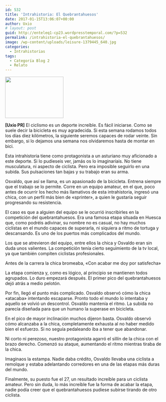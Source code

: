 ```yaml
---
id: 532
title: 'Intrahistoria: El Quebrantahuesos'
date: 2017-01-15T13:06:07+00:00
author: Uxio
# layout: post
guid: http://enteleq1-cp23.wordpresstemporal.com/?p=532
permalink: /intrahistoria-el-quebrantahuesos/
image: /wp-content/uploads/leisure-1379445_640.jpg
categories:
  - Intrahistorias
tags:
  - Categoría Blog 2
  - Relato
---
```

<img class="alignleft" src="http://www.mejorconbici.com/fotoproductos/13-131120062036041.jpg" width="188" height="133" />

**[Uxío PR]** El ciclismo es un deporte increíble. Es fácil iniciarse. Como se suele decir la bicicleta es muy agradecida. Si esta semana rodamos todos los días diez kilómetros, la siguiente seremos capaces de rodar veinte. Sin embargo, si lo dejamos una semana nos olvidaremos hasta de montar en bici.

Esta intrahistoria tiene como protagonista a un asturiano muy aficionado a este deporte. Si lo pudieseis ver, jamás os lo imaginaríais. No tiene musculatura, ni aspecto de ciclista. Pero era imposible seguirlo en una subida. Sus pulsaciones tan bajas y su trabajo eran su arma.

Osvaldo, que así se llama, es un apasionado de la bicicleta. Entrena siempre que el trabajo se lo permite. Corre en un equipo amateur, en el que, poco antes de ocurrir los hecho más llamativos de esta intrahistoria, ingresó una chica, con un perfil más bien de «sprinter», a quien le gustaría seguir progresando su resistencia.

El caso es que a alguien del equipo se le ocurrió inscribirles en la competición del quebrantahuesos. Era una famosa etapa situada en Huesca que, como podréis adivinar, su nombre no es casual, no hay muchos ciclistas en el mundo capaces de superarla, ni siquiera a ritmo de tortuga y descansando. Es uno de los puertos más complicados del mundo.

Los que se atrevieron del equipo, entre ellos la chica y Osvaldo eran sin duda unos valientes. La competición tenía cierto seguimiento de la tv local, ya que también compiten ciclistas profesionales.

Antes de la carrera la chica bromeaba, «Con acabar me doy por satisfecha»

La etapa comienza y, como es lógico, al principio se mantienen todos agrupados. Lo duro empezará después. El primer pico del quebrantahuesos dejó atrás a medio pelotón.

Por fin, llegó el punto más complicado. Osvaldo observó cómo la chica «atacaba» intentando escaparse. Pronto todo el mundo lo intentaba y aquello se volvió un descontrol. Osvaldo mantenía el ritmo. La subida no parecía diseñada para que un humano la superase en bicicleta.

En el pico de mayor inclinación muchos dijeron basta. Osvaldo observó cómo alcanzaba a la chica, completamente exhausta al no haber medido bien el esfuerzo. Si no seguía pedaleando iba a tener que abandonar.

Ni corto ni perezoso, nuestro protagonista agarró el sillín de la chica con el brazo derecho. Comenzó su ataque, aumentando el ritmo mientras tiraba de la chica.

Imaginaos la estampa. Nadie daba crédito, Osvaldo llevaba una ciclista a remolque y estaba adelantando corredores en una de las etapas más duras del mundo.

Finalmente, su puesto fue el 27, un resultado increíble para un ciclista amateur. Pero sin duda, lo más increíble fue la forma de acabar la etapa, nadie podía creer que el quebrantahuesos pudiese subirse tirando de otro ciclista.
